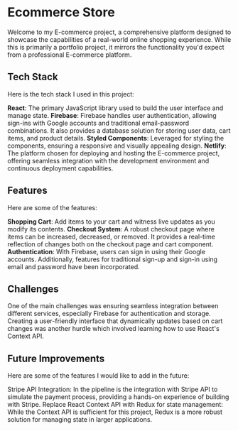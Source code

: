 # Ecommerce Store
Welcome to my E-commerce project, a comprehensive platform designed to showcase the capabilities of a real-world online shopping experience. While this is primarily a portfolio project, it mirrors the functionality you'd expect from a professional E-commerce platform.

## Tech Stack
Here is the tech stack I used in this project:

**React**: The primary JavaScript library used to build the user interface and manage state.
**Firebase**: Firebase handles user authentication, allowing sign-ins with Google accounts and traditional email-password combinations. It also provides a database solution for storing user data, cart items, and product details.
**Styled Components**: Leveraged for styling the components, ensuring a responsive and visually appealing design.
**Netlify**: The platform chosen for deploying and hosting the E-commerce project, offering seamless integration with the development environment and continuous deployment capabilities.

## Features
Here are some of the features:

**Shopping Cart**: Add items to your cart and witness live updates as you modify its contents.
**Checkout System**: A robust checkout page where items can be increased, decreased, or removed. It provides a real-time reflection of changes both on the checkout page and cart component.
**Authentication**: With Firebase, users can sign in using their Google accounts. Additionally, features for traditional sign-up and sign-in using email and password have been incorporated.

## Challenges
One of the main challenges was ensuring seamless integration between different services, especially Firebase for authentication and storage. Creating a user-friendly interface that dynamically updates based on cart changes was another hurdle which involved learning how to use React's Context API.

## Future Improvements
Here are some of the features I would like to add in the future:

Stripe API Integration: In the pipeline is the integration with Stripe API to simulate the payment process, providing a hands-on experience of building with Stripe.
Replace React Context API with Redux for state management: While the Context API is sufficient for this project, Redux is a more robust solution for managing state in larger applications.

